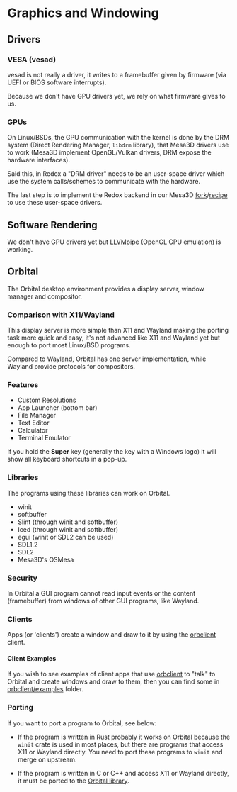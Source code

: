 # Graphics and Windowing

## Drivers

### VESA (vesad)

vesad is not really a driver, it writes to a framebuffer given by firmware (via UEFI or BIOS software interrupts).

Because we don't have GPU drivers yet, we rely on what firmware gives to us.

### GPUs

On Linux/BSDs, the GPU communication with the kernel is done by the DRM system (Direct Rendering Manager, `libdrm` library), that Mesa3D drivers use to work (Mesa3D implement OpenGL/Vulkan drivers, DRM expose the hardware interfaces).

Said this, in Redox a "DRM driver" needs to be an user-space driver which use the system calls/schemes to communicate with the hardware.

The last step is to implement the Redox backend in our Mesa3D [fork](https://gitlab.redox-os.org/redox-os/mesa)/[recipe](https://gitlab.redox-os.org/redox-os/cookbook/-/blob/master/recipes/mesa/recipe.toml) to use these user-space drivers.

## Software Rendering

We don't have GPU drivers yet but [LLVMpipe](https://docs.mesa3d.org/drivers/llvmpipe.html) (OpenGL CPU emulation) is working.

## Orbital

The Orbital desktop environment provides a display server, window manager and compositor.

### Comparison with X11/Wayland

This display server is more simple than X11 and Wayland making the porting task more quick and easy, it's not advanced like X11 and Wayland yet but enough to port most Linux/BSD programs.

Compared to Wayland, Orbital has one server implementation, while Wayland provide protocols for compositors.

### Features

- Custom Resolutions
- App Launcher (bottom bar)
- File Manager
- Text Editor
- Calculator
- Terminal Emulator

If you hold the **Super** key (generally the key with a Windows logo) it will show all keyboard shortcuts in a pop-up.

### Libraries

The programs using these libraries can work on Orbital.

- winit
- softbuffer
- Slint (through winit and softbuffer)
- Iced (through winit and softbuffer)
- egui (winit or SDL2 can be used)
- SDL1.2
- SDL2
- Mesa3D's OSMesa

### Security

In Orbital a GUI program cannot read input events or the content (framebuffer) from windows of other GUI programs, like Wayland.

### Clients

Apps (or 'clients') create a window and draw to it by using the [orbclient](https://gitlab.redox-os.org/redox-os/orbclient)
client.

#### Client Examples

If you wish to see examples of client apps that use [orbclient](https://gitlab.redox-os.org/redox-os/orbclient)
to "talk" to Orbital and create windows and draw to them, then you can find some in [orbclient/examples](https://gitlab.redox-os.org/redox-os/orbclient/-/tree/master/examples)
folder.

### Porting

If you want to port a program to Orbital, see below:

- If the program is written in Rust probably it works on Orbital because the `winit` crate is used in most places, but there are programs that access X11 or Wayland directly. You need to port these programs to `winit` and merge on upstream.

- If the program is written in C or C++ and access X11 or Wayland directly, it must be ported to the [Orbital library](https://gitlab.redox-os.org/redox-os/liborbital).
